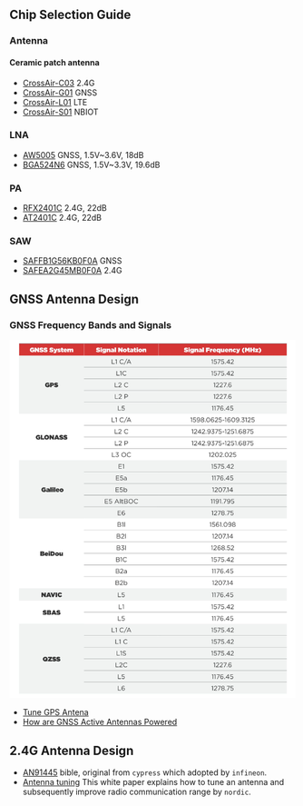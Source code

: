 ## Chip Selection Guide
### Antenna
#### Ceramic patch antenna
- [CrossAir-C03](assets/RF_ANTENNA_CrossAir-C03_2.4GHZ.pdf) 2.4G
- [CrossAir-G01](assets/RF_ANTENNA_CrossAir-G01_GNSS.pdf)  GNSS
- [CrossAir-L01](assets/RF_ANTENNA_CrossAir-L01_LTE.pdf)  LTE
- [CrossAir-S01](assets/RF_ANTENNA_CrossAir-S01_NBIOT.pdf)  NBIOT

### LNA
- [AW5005](https://item.szlcsc.com/5725664.html) GNSS, 1.5V~3.6V, 18dB
- [BGA524N6](assets/RF_LNA_BGA524N6.PDF) GNSS, 1.5V~3.3V, 19.6dB

### PA
- [RFX2401C](https://item.szlcsc.com/19919.html) 2.4G, 22dB
- [AT2401C](https://item.szlcsc.com/838326.html) 2.4G, 22dB

### SAW
- [SAFFB1G56KB0F0A](https://item.szlcsc.com/92836.html) GNSS
- [SAFEA2G45MB0F0A](https://item.szlcsc.com/978988.html) 2.4G

## GNSS Antenna Design
### GNSS Frequency Bands and Signals
![alt text](<assets/GPS Anntena Design/image.png>)

- [Tune GPS Antena](assets/Tune%20GPS%20Antena.pdf)
- [How are GNSS Active Antennas Powered](assets/How%20are%20GNSS%20Active%20Antennas%20Powered.pdf)

## 2.4G Antenna Design
- [AN91445](https://www.infineon.com/dgdl/Infineon-AN91445_Antenna_Design_and_RF_Layout_Guidelines-ApplicationNotes-v09_00-CN.pdf?fileId=8ac78c8c7cdc391c017d073ded61621b) bible, original from `cypress` which adopted by `infineon`.
- [Antenna tuning](./assets/Antenna%20%20Tunning%20By%20Nordic.pdf) This white paper explains how to tune an antenna and subsequently improve radio communication range by `nordic`.